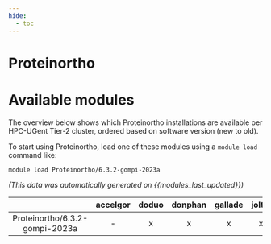 ```yaml
---
hide:
  - toc
---
```


Proteinortho
============

# Available modules


The overview below shows which Proteinortho installations are available per HPC-UGent Tier-2 cluster, ordered based on software version (new to old).

To start using Proteinortho, load one of these modules using a `module load` command like:

```shell
module load Proteinortho/6.3.2-gompi-2023a
```

*(This data was automatically generated on {{modules_last_updated}})*  

| |accelgor|doduo|donphan|gallade|joltik|shinx|
| :---: | :---: | :---: | :---: | :---: | :---: | :---: |
|Proteinortho/6.3.2-gompi-2023a|-|x|x|x|x|x|

